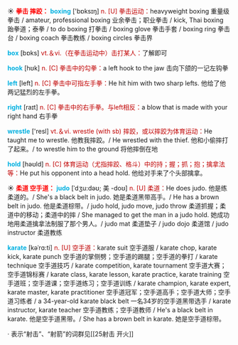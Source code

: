 ☀ <font color="red">**拳击 摔跤：**</font>
<font color="sky blue">**boxing**</font> ['bɒksɪŋ] 
<font color="#c00000">n. [U] 拳击运动：</font>heavyweight boxing 重量级拳击 / amateur, professional boxing 业余拳击；职业拳击 / kick, Thai boxing 跆拳道；泰拳 / to do boxing 打拳击 / boxing glove 拳击手套 / boxing ring 拳击台 / boxing coach 拳击教练 / boxing circles 拳击界

<font color="sky blue">**box**</font> [bɒks] 
<font color="#c00000">vt.＆vi.（在拳击运动中）击打某人：</font>了解即可

<font color="sky blue">**hook**</font> [hʊk] 
<font color="#c00000">n. [C] 拳击中的勾拳：</font>a left hook to the jaw 击向下颌的一记左钩拳

<font color="sky blue">**left**</font> [left] 
<font color="#c00000">n. [C] 拳击中可指左手拳：</font>He hit him with two sharp lefts. 他给了他两记猛烈的左手拳。

<font color="sky blue">**right**</font> [raɪt] 
<font color="#c00000">n. [C] 拳击中的右手拳。与left相反：</font>a blow that is made with your right hand 右手拳

<font color="sky blue">**wrestle**</font> ['resl] 
<font color="#c00000">vt.＆vi. wrestle (with sb) 摔跤，或以摔跤为体育运动：</font>He taught me to wrestle. 他教我摔跤。/ He wrestled with the thief. 他和小偷摔打了起来。/ to wrestle him to the ground 将他摔倒在地

<font color="sky blue">**hold**</font> [həʊld] 
<font color="#c00000">n. [C] 体育运动（尤指摔跤、格斗）中的持；握；抓；抱；擒拿法等：</font>He put his opponent into a head hold. 他给对手来了个头部擒拿。

☀ <font color="red">**柔道 空手道：**</font>
<font color="sky blue">**judo**</font> [ˈdʒu:dəʊ; 美 -doʊ]
<font color="#c00000">n. [U] 柔道：</font>He does judo. 他是练柔道的。/ She's a black belt in judo. 她是柔道黑带高手。/ He has a brown belt in judo. 他是柔道棕带。/ judo hold, judo move, judo throw 柔道抓握；柔道中的移动；柔道中的摔 / She managed to get the man in a judo hold. 她成功地用柔道擒拿法制服了那个男人。/ judo mat 柔道垫子 / judo dojo 柔道馆 / judo instructor 柔道教练
           
<font color="sky blue">**karate**</font> [kəˈrɑ:ti]
<font color="#c00000">n. [U] 空手道：</font>karate suit 空手道服 / karate chop, karate kick, karate punch 空手道的掌侧劈；空手道的踢腿；空手道的拳打 / karate technique 空手道技巧 / karate competition, karate tournament 空手道大赛；空手道锦标赛 / karate class, karate lesson, karate practice, karate training 空手道班；空手道课；空手道练习；空手道训练 / karate champion, karate expert, karate master, karate practitioner 空手道冠军；空手道高手；空手道大师；空手道习练者 / a 34-year-old karate black belt 一名34岁的空手道黑带选手 / karate instructor, karate teacher 空手道教练；空手道教师 / He's a black belt in karate. 他是空手道黑带。/ She has a brown belt in karate. 她是空手道棕带。

· 表示“射击”、“射箭”的词群见[[25射击 开火]]
